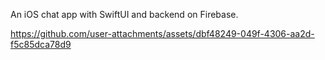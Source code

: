 An iOS chat app with SwiftUI and backend on Firebase.


https://github.com/user-attachments/assets/dbf48249-049f-4306-aa2d-f5c85dca78d9

